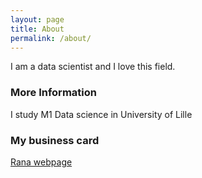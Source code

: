 ```yaml
---
layout: page
title: About
permalink: /about/
---
```



I am a data scientist and I love this field.

### More Information

I study M1 Data science in University of Lille

### My business card
[Rana webpage ](https://github.com/ranarabe/My_busniss_card/releases/latest/download/card.pdf)
